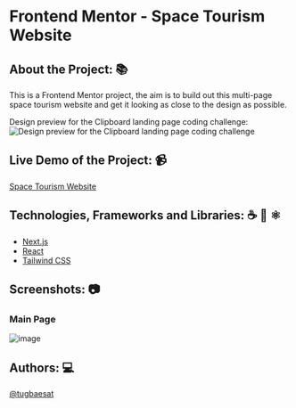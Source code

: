 # Frontend Mentor - Space Tourism Website

## About the Project: 📚
This is a Frontend Mentor project, the aim is to build out this multi-page space tourism website and get it looking as close to the design as possible.

Design preview for the Clipboard landing page coding challenge:
![Design preview for the Clipboard landing page coding challenge](https://res.cloudinary.com/dz209s6jk/image/upload/f_auto,q_auto,w_700/Challenges/utfcwjgwmfwu5rfsazoo.jpg)

## Live Demo of the Project: 📹

[Space Tourism Website](https://space-tourism-website-tugbaesat.vercel.app)

## Technologies, Frameworks and Libraries: ☕️ 🐍 ⚛️
- [Next.js](https://nextjs.org/)
- [React](https://react.dev/)
- [Tailwind CSS](https://tailwindcss.com/)

## Screenshots: 📷

### Main Page
![image](https://github.com/tugbaesat/clipboard-landing-page-challenge/assets/114342008/998cd559-446b-4485-ace5-2b780e2dd5e3)


## Authors: 💻
[@tugbaesat](https://github.com/tugbaesat)
